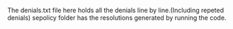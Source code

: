 The denials.txt file here holds all the denials line by line.(Including repeted denials)
sepolicy folder has the resolutions generated by running the code.
